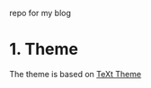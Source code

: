 repo for my blog

# 1. Theme

The theme is based on [TeXt Theme](https://github.com/kitian616/jekyll-TeXt-theme)

